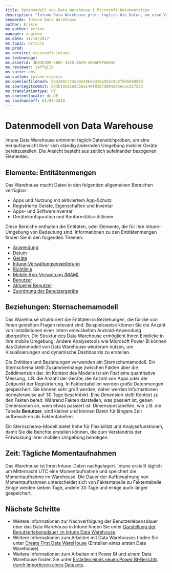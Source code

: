 ```yaml
---
title: Datenmodell von Data Warehouse | Microsoft-Dokumentation
description: "Intune Data Warehouse prüft täglich die Daten, um eine Verlaufsansicht Ihrer sich ständig ändernden mobilen Umgebung bereitzustellen."
keywords: Intune Data Warehouse
author: Erikre
ms.author: erikre
manager: angrobe
ms.date: 11/14/2017
ms.topic: article
ms.prod: 
ms.service: microsoft-intune
ms.technology: 
ms.assetid: 4D04D3D9-4B6C-41CD-AAF8-466AF8FA6032
ms.reviewer: jeffgilb
ms.suite: ems
ms.custom: intune-classic
ms.openlocfilehash: bb4248c773e30244beb310a5b5c8b3fb0bb9d5f0
ms.sourcegitcommit: 833b1921ced35be140f0107d0b4205ecacd2753b
ms.translationtype: HT
ms.contentlocale: de-DE
ms.lasthandoff: 01/04/2018
---
```

# <a name="data-warehouse-data-model"></a>Datenmodell von Data Warehouse

Intune Data Warehouse entnimmt täglich Datenstichproben, um eine Verlaufsansicht Ihrer sich ständig ändernden Umgebung mobiler Geräte bereitzustellen. Die Ansicht besteht aus zeitlich aufeinander bezogenen Elementen.

## <a name="things-entity-sets"></a>Elemente: Entitätenmengen

Das Warehouse macht Daten in den folgenden allgemeinen Bereichen verfügbar:

  -  Apps und Nutzung mit aktiviertem App-Schutz
  -  Registrierte Geräte, Eigenschaften und Inventar
  -  Apps- und Softwareinventar
  -  Gerätekonfiguration und Konformitätsrichtlinien

Diese Bereiche enthalten die Entitäten, oder Elemente, die für Ihre Intune-Umgebung von Bedeutung sind. Informationen zu den Entitätenmengen finden Sie in den folgenden Themen:

  -  [Anwendung](reports-ref-application.md)
  -  [Datum](reports-ref-date.md)
  -  [Geräte](reports-ref-devices.md)
  -  [Intune-Verwaltungserweiterung](reports-ref-intunemanagementextension.md)
  -  [Richtlinie](reports-ref-policy.md)
  -  [Mobile App-Verwaltung (MAM)](reports-ref-mobile-app-management.md)
  -  [Benutzer](reports-ref-user.md)
  -  [Aktueller Benutzer](reports-ref-current-user.md)
  -  [Zuordnung der Benutzergeräte](reports-ref-user-device.md)

## <a name="relationships-star-schema-model"></a>Beziehungen: Sternschemamodell

Das Warehouse strukturiert die Entitäten in Beziehungen, die für die von Ihnen gestellten Fragen relevant sind. Beispielsweise können Sie die Anzahl von Installationen einer intern entwickelten Android-Anwendung überprüfen. Die Struktur des Data Warehouse ermöglicht Ihnen Einblicke in Ihre mobile Umgebung. Andere Analysetools wie Microsoft Power BI können das Datenmodell von Data Warehouse wiederum nutzen, um Visualisierungen und dynamische Dashboards zu erstellen.

Die Entitäten und Beziehungen verwenden ein Sternschemamodell. Ein Sternschema stellt Zusammenhänge zwischen Fakten über die Zeitdimension dar. Im Kontext des Modells ist ein *Fakt* eine quantitative Messung, z.B. die Anzahl der Geräte, die Anzahl von Apps oder der Zeitpunkt der Registrierung. In Faktentabellen werden große Datenmengen gespeichert. Sie können sehr groß werden, daher werden Informationen normalerweise auf 30 Tage beschränkt. Eine *Dimension* stellt Kontext zu den Fakten bereit. Während Fakten darstellen, was passiert ist, geben Dimensionen an, wem etwas passiert ist. Dimensionstabellen, wie z.B. die Tabelle **Benutzer**, sind kleiner und können Daten für längere Zeit aufbewahren als Faktentabellen. 

Ein Sternschema-Modell bietet hohe für Flexibilität und Analysefunktionen, damit Sie die Berichte erstellen können, die zum Verständnis der Entwicklung Ihrer mobilen Umgebung benötigen.

## <a name="time-daily-snapshots"></a>Zeit: Tägliche Momentaufnahmen

Das Warehouse ist Ihren Intune-Daten nachgelagert. Intune erstellt täglich um Mitternacht UTC eine Momentaufnahme und speichert die Momentaufnahme im Warehouse. Die Dauer der Aufbewahrung von Momentaufnahmen unterscheidet sich von Faktentabelle zu Faktentabelle. Einige werden sieben Tage, andere 30 Tage und einige auch länger gespeichert.

## <a name="next-steps"></a>Nächste Schritte

 - Weitere Informationen zur Nachverfolgung der Benutzerlebensdauer über das Data Warehouse in Intune finden Sie unter [Darstellung der Benutzerlebensdauer im Intune Data Warehouse](reports-ref-user-timeline.md).
 - Weitere Informationen zum Arbeiten mit Data Warehouses finden Sie unter [Create First Data WareHouse](https://www.codeproject.com/Articles/652108/Create-First-Data-WareHouse) (Erstellen eines ersten Data Warehouse).
 - Weitere Informationen zum Arbeiten mit Power BI und einem Data Warehouse finden Sie unter [Erstellen eines neuen Power BI-Berichts durch Importieren eines Datasets](https://powerbi.microsoft.com/documentation/powerbi-service-create-a-new-report/). 
